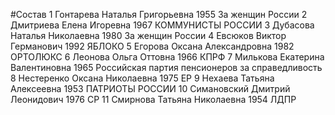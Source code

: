 #Состав
1 Гонтарева Наталья Григорьевна 1955 За женщин России
2 Дмитриева Елена Игоревна 1967 КОММУНИСТЫ РОССИИ
3 Дубасова Наталья Николаевна 1980 За женщин России
4 Евсюков Виктор Германович 1992 ЯБЛОКО
5 Егорова Оксана Александровна 1982 ОРТОЛЮКС
6 Леонова Ольга Оттовна 1966 КПРФ
7 Милькова Екатерина Валентиновна 1965 Российская партия пенсионеров за справедливость
8 Нестеренко Оксана Николаевна 1975 ЕР
9 Нехаева Татьяна Алексеевна 1953 ПАТРИОТЫ РОССИИ
10 Симановский Дмитрий Леонидович 1976 СР
11 Смирнова Татьяна Николаевна 1954 ЛДПР
